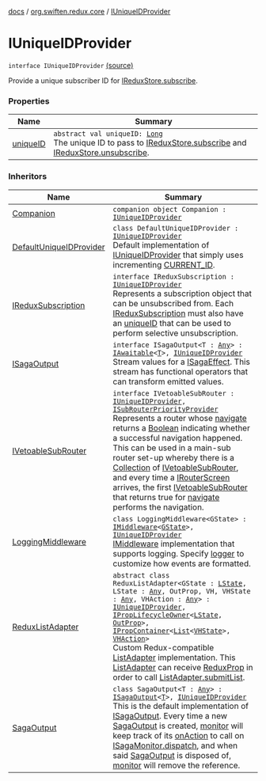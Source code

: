 [docs](../../index.md) / [org.swiften.redux.core](../index.md) / [IUniqueIDProvider](./index.md)

# IUniqueIDProvider

`interface IUniqueIDProvider` [(source)](https://github.com/protoman92/KotlinRedux/tree/master/common/common-core/src/main/kotlin/org/swiften/redux/core/SubscriberID.kt#L13)

Provide a unique subscriber ID for [IReduxStore.subscribe](../-i-redux-subscriber-provider/subscribe.md).

### Properties

| Name | Summary |
|---|---|
| [uniqueID](unique-i-d.md) | `abstract val uniqueID: `[`Long`](https://kotlinlang.org/api/latest/jvm/stdlib/kotlin/-long/index.html)<br>The unique ID to pass to [IReduxStore.subscribe](../-i-redux-subscriber-provider/subscribe.md) and [IReduxStore.unsubscribe](../-i-redux-unsubscriber-provider/unsubscribe.md). |

### Inheritors

| Name | Summary |
|---|---|
| [Companion](../-redux-subscription/-companion/index.md) | `companion object Companion : `[`IUniqueIDProvider`](./index.md) |
| [DefaultUniqueIDProvider](../-default-unique-i-d-provider/index.md) | `class DefaultUniqueIDProvider : `[`IUniqueIDProvider`](./index.md)<br>Default implementation of [IUniqueIDProvider](./index.md) that simply uses incrementing [CURRENT_ID](../-default-unique-i-d-provider/-c-u-r-r-e-n-t_-i-d.md). |
| [IReduxSubscription](../-i-redux-subscription/index.md) | `interface IReduxSubscription : `[`IUniqueIDProvider`](./index.md)<br>Represents a subscription object that can be unsubscribed from. Each [IReduxSubscription](../-i-redux-subscription/index.md) must also have an [uniqueID](unique-i-d.md) that can be used to perform selective unsubscription. |
| [ISagaOutput](../../org.swiften.redux.saga.common/-i-saga-output/index.md) | `interface ISagaOutput<T : `[`Any`](https://kotlinlang.org/api/latest/jvm/stdlib/kotlin/-any/index.html)`> : `[`IAwaitable`](../-i-awaitable/index.md)`<`[`T`](../../org.swiften.redux.saga.common/-i-saga-output/index.md#T)`>, `[`IUniqueIDProvider`](./index.md)<br>Stream values for a [ISagaEffect](../../org.swiften.redux.saga.common/-i-saga-effect.md). This stream has functional operators that can transform emitted values. |
| [IVetoableSubRouter](../-i-vetoable-sub-router/index.md) | `interface IVetoableSubRouter : `[`IUniqueIDProvider`](./index.md)`, `[`ISubRouterPriorityProvider`](../-i-sub-router-priority-provider/index.md)<br>Represents a router whose [navigate](../-i-vetoable-sub-router/navigate.md) returns a [Boolean](https://kotlinlang.org/api/latest/jvm/stdlib/kotlin/-boolean/index.html) indicating whether a successful navigation happened. This can be used in a main-sub router set-up whereby there is a [Collection](https://kotlinlang.org/api/latest/jvm/stdlib/kotlin.collections/-collection/index.html) of [IVetoableSubRouter](../-i-vetoable-sub-router/index.md), and every time a [IRouterScreen](../-i-router-screen.md) arrives, the first [IVetoableSubRouter](../-i-vetoable-sub-router/index.md) that returns true for [navigate](../-i-vetoable-sub-router/navigate.md) performs the navigation. |
| [LoggingMiddleware](../-logging-middleware/index.md) | `class LoggingMiddleware<GState> : `[`IMiddleware`](../-i-middleware.md)`<`[`GState`](../-logging-middleware/index.md#GState)`>, `[`IUniqueIDProvider`](./index.md)<br>[IMiddleware](../-i-middleware.md) implementation that supports logging. Specify [logger](../-logging-middleware/logger.md) to customize how events are formatted. |
| [ReduxListAdapter](../../org.swiften.redux.android.ui.recyclerview/-redux-list-adapter/index.md) | `abstract class ReduxListAdapter<GState : `[`LState`](../../org.swiften.redux.android.ui.recyclerview/-redux-list-adapter/index.md#LState)`, LState : `[`Any`](https://kotlinlang.org/api/latest/jvm/stdlib/kotlin/-any/index.html)`, OutProp, VH, VHState : `[`Any`](https://kotlinlang.org/api/latest/jvm/stdlib/kotlin/-any/index.html)`, VHAction : `[`Any`](https://kotlinlang.org/api/latest/jvm/stdlib/kotlin/-any/index.html)`> : `[`IUniqueIDProvider`](./index.md)`, `[`IPropLifecycleOwner`](../../org.swiften.redux.ui/-i-prop-lifecycle-owner/index.md)`<`[`LState`](../../org.swiften.redux.android.ui.recyclerview/-redux-list-adapter/index.md#LState)`, `[`OutProp`](../../org.swiften.redux.android.ui.recyclerview/-redux-list-adapter/index.md#OutProp)`>, `[`IPropContainer`](../../org.swiften.redux.ui/-i-prop-container/index.md)`<`[`List`](https://kotlinlang.org/api/latest/jvm/stdlib/kotlin.collections/-list/index.html)`<`[`VHState`](../../org.swiften.redux.android.ui.recyclerview/-redux-list-adapter/index.md#VHState)`>, `[`VHAction`](../../org.swiften.redux.android.ui.recyclerview/-redux-list-adapter/index.md#VHAction)`>`<br>Custom Redux-compatible [ListAdapter](#) implementation. This [ListAdapter](#) can receive [ReduxProp](../../org.swiften.redux.ui/-redux-prop/index.md) in order to call [ListAdapter.submitList](#). |
| [SagaOutput](../../org.swiften.redux.saga.common/-saga-output/index.md) | `class SagaOutput<T : `[`Any`](https://kotlinlang.org/api/latest/jvm/stdlib/kotlin/-any/index.html)`> : `[`ISagaOutput`](../../org.swiften.redux.saga.common/-i-saga-output/index.md)`<`[`T`](../../org.swiften.redux.saga.common/-saga-output/index.md#T)`>, `[`IUniqueIDProvider`](./index.md)<br>This is the default implementation of [ISagaOutput](../../org.swiften.redux.saga.common/-i-saga-output/index.md). Every time a new [SagaOutput](../../org.swiften.redux.saga.common/-saga-output/index.md) is created, [monitor](../../org.swiften.redux.saga.common/-saga-output/monitor.md) will keep track of its [onAction](../../org.swiften.redux.saga.common/-saga-output/on-action.md) to call on [ISagaMonitor.dispatch](../-i-dispatcher-provider/dispatch.md), and when said [SagaOutput](../../org.swiften.redux.saga.common/-saga-output/index.md) is disposed of, [monitor](../../org.swiften.redux.saga.common/-saga-output/monitor.md) will remove the reference. |
